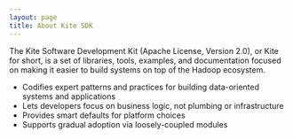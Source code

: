 ```yaml
---
layout: page
title: About Kite SDK
---
```


The Kite Software Development Kit (Apache License, Version 2.0), or Kite for short, is a set of libraries, tools, examples, and documentation focused on making it easier to build systems on top of the Hadoop ecosystem.

* Codifies expert patterns and practices for building data-oriented systems and applications
* Lets developers focus on business logic, not plumbing or infrastructure
* Provides smart defaults for platform choices
* Supports gradual adoption via loosely-coupled modules

